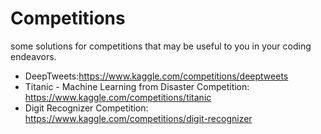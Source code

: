 # Competitions

some solutions for competitions that may be useful to you in your coding endeavors. 

- DeepTweets:https://www.kaggle.com/competitions/deeptweets
- Titanic - Machine Learning from Disaster Competition: https://www.kaggle.com/competitions/titanic
- Digit Recognizer Competition: https://www.kaggle.com/competitions/digit-recognizer
